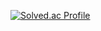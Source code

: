 [![Solved.ac Profile](http://mazassumnida.wtf/api/v2/generate_badge?boj=tsh04031)](https://solved.ac/tsh04031/)

